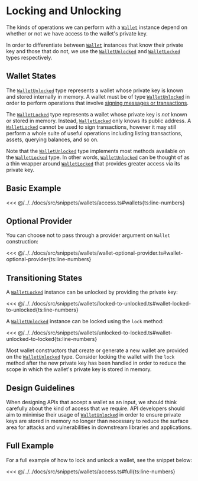 # Locking and Unlocking

The kinds of operations we can perform with a [`Wallet`](../../api/Account/Wallet.md) instance depend on
whether or not we have access to the wallet's private key.

In order to differentiate between [`Wallet`](../../api/Account/Wallet.md) instances that know their private key
and those that do not, we use the [`WalletUnlocked`](../../api/Account/WalletUnlocked.md) and [`WalletLocked`](../../api/Account/WalletLocked.md) types
respectively.

## Wallet States

The [`WalletUnlocked`](../../api/Account/WalletUnlocked.md) type represents a wallet whose private key is known and
stored internally in memory. A wallet must be of type [`WalletUnlocked`](../../api/Account/WalletUnlocked.md) in order
to perform operations that involve [signing messages or transactions](./signing.md).

The [`WalletLocked`](../../api/Account/WalletLocked.md) type represents a wallet whose private key is _not_ known or stored
in memory. Instead, [`WalletLocked`](../../api/Account/WalletLocked.md) only knows its public address. A [`WalletLocked`](../../api/Account/WalletLocked.md) cannot be
used to sign transactions, however it may still perform a whole suite of useful
operations including listing transactions, assets, querying balances, and so on.

Note that the [`WalletUnlocked`](../../api/Account/WalletUnlocked.md) type implements most methods available on the [`WalletLocked`](../../api/Account/WalletLocked.md)
type. In other words, [`WalletUnlocked`](../../api/Account/WalletUnlocked.md) can be thought of as a thin wrapper around [`WalletLocked`](../../api/Account/WalletLocked.md) that
provides greater access via its private key.

## Basic Example

<<< @/../../docs/src/snippets/wallets/access.ts#wallets{ts:line-numbers}

## Optional Provider

You can choose not to pass through a provider argument on `Wallet` construction:

<<< @/../../docs/src/snippets/wallets/wallet-optional-provider.ts#wallet-optional-provider{ts:line-numbers}

## Transitioning States

A [`WalletLocked`](../../api/Account/WalletLocked.md) instance can be unlocked by providing the private key:

<<< @/../../docs/src/snippets/wallets/locked-to-unlocked.ts#wallet-locked-to-unlocked{ts:line-numbers}

A [`WalletUnlocked`](../../api/Account/WalletUnlocked.md) instance can be locked using the `lock` method:

<<< @/../../docs/src/snippets/wallets/unlocked-to-locked.ts#wallet-unlocked-to-locked{ts:line-numbers}

Most wallet constructors that create or generate a new wallet are provided on
the [`WalletUnlocked`](../../api/Account/WalletUnlocked.md) type. Consider locking the wallet with the `lock` method after the new private
key has been handled in order to reduce the scope in which the wallet's private
key is stored in memory.

## Design Guidelines

When designing APIs that accept a wallet as an input, we should think carefully
about the kind of access that we require. API developers should aim to minimise
their usage of [`WalletUnlocked`](../../api/Account/WalletUnlocked.md) in order to ensure private keys are stored in
memory no longer than necessary to reduce the surface area for attacks and
vulnerabilities in downstream libraries and applications.

## Full Example

For a full example of how to lock and unlock a wallet, see the snippet below:

<<< @/../../docs/src/snippets/wallets/access.ts#full{ts:line-numbers}
